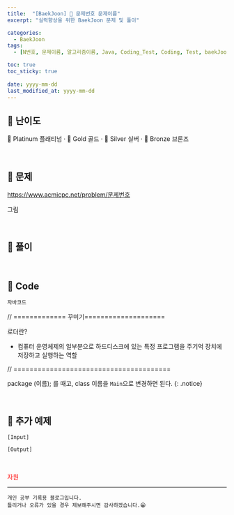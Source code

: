 ```yaml
---
title:  "[BaekJoon] 🥈 문제번호 문제이름"
excerpt: "실력향상을 위한 BaekJoon 문제 및 풀이"

categories:
  - BaekJoon
tags:
  - [N번호, 문제이름, 알고리즘이름, Java, Coding_Test, Coding, Test, baekJoon, 백준]

toc: true
toc_sticky: true
 
date: yyyy-mm-dd
last_modified_at: yyyy-mm-dd
---
```


## 📌 난이도

  🏅 Platinum 플래티넘 · 🥇 Gold 골드 · 🥈 Silver 실버 · 🥉 Bronze 브론즈

<br>

## 📌 문제

<https://www.acmicpc.net/problem/문제번호>

그림

<br>

## 📌 풀이

<br>

## 📌 Code

```java
자바코드
```

// ============= 꾸미기====================
<div class="notice--warning" markdown="1">
로더란?  

 - 컴퓨터 운영체제의 일부분으로 하드디스크에 있는 특정 프로그램을 주기억 장치에 저장하고 실행하는 역할
</div>
// =======================================



package (이름); 를 때고, class 이름을 `Main`으로 변경하면 된다.
{: .notice} 

<br>

## 📌 추가 예제

```
[Input]

[Output]

```  

<br>

<span style="color:red">자원</span>

***
    개인 공부 기록용 블로그입니다.
    틀리거나 오류가 있을 경우 제보해주시면 감사하겠습니다.😁
